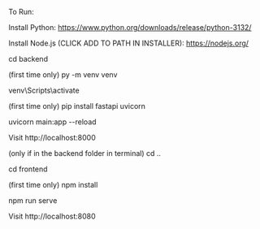 To Run:

Install Python: https://www.python.org/downloads/release/python-3132/

Install Node.js (CLICK ADD TO PATH IN INSTALLER): https://nodejs.org/

cd backend

(first time only) py -m venv venv

venv\Scripts\activate

(first time only) pip install fastapi uvicorn

uvicorn main:app --reload

Visit http://localhost:8000

(only if in the backend folder in terminal) cd ..

cd frontend

(first time only) npm install 

npm run serve

Visit http://localhost:8080
